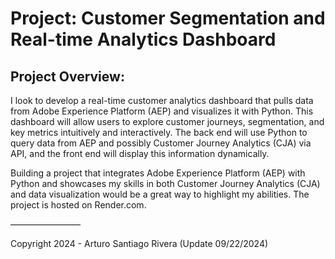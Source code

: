 # Project: Customer Segmentation and Real-time Analytics Dashboard

## Project Overview:

I look to develop a real-time customer analytics dashboard that pulls data from Adobe Experience Platform (AEP) and visualizes it with Python. This dashboard will allow users to explore customer journeys, segmentation, and key metrics intuitively and interactively. The back end will use Python to query data from AEP and possibly Customer Journey Analytics (CJA) via API, and the front end will display this information dynamically.

Building a project that integrates Adobe Experience Platform (AEP) with Python and showcases my skills in both Customer Journey Analytics (CJA) and data visualization would be a great way to highlight my abilities. The project is hosted on Render.com.

————————

Copyright 2024 - Arturo Santiago Rivera (Update 09/22/2024)